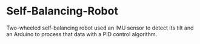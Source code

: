 # Self-Balancing-Robot
Two-wheeled self-balancing robot used an IMU sensor to detect its tilt and an Arduino to process that data with a PID control algorithm.
